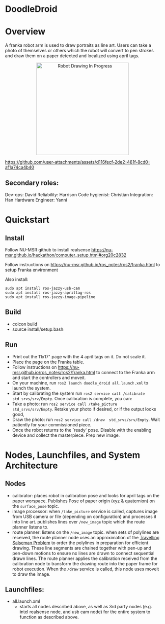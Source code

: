 # DoodleDroid

# Overview
A franka robot arm is used to draw portraits as line art. Users can take a photo of themselves or others which the robot will convert to pen strokes and draw them on a paper detected and localized using april tags.



<div style="text-align: center;">
  <img src="doodle_droid.png" alt="Robot Drawing In Progress" width="300">
</div>

https://github.com/user-attachments/assets/d116fecf-2de2-481f-8cd0-af1a74ca4b40

## Secondary roles:
Dev-ops:  David
Reliability: Harrison
Code hygienist: Christian
Integration: Han
Hardware Engineer: Yanni


# Quickstart
## Install
Follow NU-MSR github to install realsense
https://nu-msr.github.io/hackathon/computer_setup.html#org20c2832

Follow instructions on https://nu-msr.github.io/ros_notes/ros2/franka.html to setup Franka environment

Also install:
```
sudo apt install ros-jazzy-usb-cam
sudo apt install ros-jazzy-apriltag-ros
sudo apt install ros-jazzy-image-pipeline
```

## Build
- colcon build
- source install/setup.bash
## Run
- Print out the 11x17" page with the 4 april tags on it. Do not scale it.
- Place the page on the Franka table.
- Follow instructions on https://nu-msr.github.io/ros_notes/ros2/franka.html to connect to the Franka arm and start the controllers and moveit.
- On your machine, run `ros2 launch doodle_droid all.launch.xml` to launch the system.
- Start by calibrating the system run `ros2 service call /calibrate  std_srvs/srv/Empty`. Once calibration is complete, you can:
- Take a photo: run `ros2 service call /take_picture  std_srvs/srv/Empty`. Retake your photo if desired, or if the output looks good,
- Draw the photo: run `ros2 service call /draw  std_srvs/srv/Empty`. Wait patiently for your commissioned piece.
- Once the robot returns to the `ready' pose. Disable with the enabling device and collect the masterpiece. Prep new image.


# Nodes, Launchfiles, and System Architecture
## Nodes
- calibrator: places robot in calibration pose and looks for april tags on the paper worspace. Publishes Pose of paper origin (xyz & quaternion) on the `surface_pose` topic.
- image processor: when `/take_picture` service is called, captures image from USB camera or file (depending on configuration) and processes it into line art. publishes lines over `/new_image` topic which the route planner listens to.
- route planner: listens on the `/new_image` topic. when sets of polylines are received, the route planner node uses an approximation of the [Travelling Salseman Problem](https://en.wikipedia.org/wiki/Travelling_salesman_problem) to order the polylines in preparation for efficient drawing. These line segments are chained together with pen-up and pen-down motions to ensure no lines are drawn to connect sequential drawn lines. The route planner applies the calibration received from the calibration node to transform the drawing route into the paper frame for robot execution. When the `/draw` service is called, this node uses moveit to draw the image. 
## Launchfiles:
- all.launch.xml
    -  starts all nodes described above, as well as 3rd party nodes (e.g. intel realsense node,  and usb cam node) for the entire system to function as described above.
